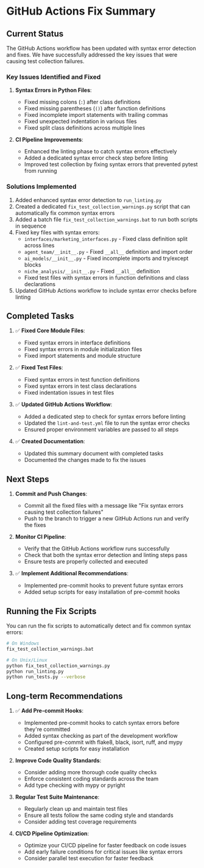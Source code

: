 # GitHub Actions Fix Summary

## Current Status

The GitHub Actions workflow has been updated with syntax error detection and fixes. We have successfully addressed the key issues that were causing test collection failures.

### Key Issues Identified and Fixed

1. **Syntax Errors in Python Files**:
   - Fixed missing colons (`:`) after class definitions
   - Fixed missing parentheses (`()`) after function definitions
   - Fixed incomplete import statements with trailing commas
   - Fixed unexpected indentation in various files
   - Fixed split class definitions across multiple lines

2. **CI Pipeline Improvements**:
   - Enhanced the linting phase to catch syntax errors effectively
   - Added a dedicated syntax error check step before linting
   - Improved test collection by fixing syntax errors that prevented pytest from running

### Solutions Implemented

1. Added enhanced syntax error detection to `run_linting.py`
2. Created a dedicated `fix_test_collection_warnings.py` script that can automatically fix common syntax errors
3. Added a batch file `fix_test_collection_warnings.bat` to run both scripts in sequence
4. Fixed key files with syntax errors:
   - `interfaces/marketing_interfaces.py` - Fixed class definition split across lines
   - `agent_team/__init__.py` - Fixed `__all__` definition and import order
   - `ai_models/__init__.py` - Fixed incomplete imports and try/except blocks
   - `niche_analysis/__init__.py` - Fixed `__all__` definition
   - Fixed test files with syntax errors in function definitions and class declarations
5. Updated GitHub Actions workflow to include syntax error checks before linting

## Completed Tasks

1. ✅ **Fixed Core Module Files**:
   - Fixed syntax errors in interface definitions
   - Fixed syntax errors in module initialization files
   - Fixed import statements and module structure

2. ✅ **Fixed Test Files**:
   - Fixed syntax errors in test function definitions
   - Fixed syntax errors in test class declarations
   - Fixed indentation issues in test files

3. ✅ **Updated GitHub Actions Workflow**:
   - Added a dedicated step to check for syntax errors before linting
   - Updated the `lint-and-test.yml` file to run the syntax error checks
   - Ensured proper environment variables are passed to all steps

4. ✅ **Created Documentation**:
   - Updated this summary document with completed tasks
   - Documented the changes made to fix the issues

## Next Steps

1. **Commit and Push Changes**:
   - Commit all the fixed files with a message like "Fix syntax errors causing test collection failures"
   - Push to the branch to trigger a new GitHub Actions run and verify the fixes

2. **Monitor CI Pipeline**:
   - Verify that the GitHub Actions workflow runs successfully
   - Check that both the syntax error detection and linting steps pass
   - Ensure tests are properly collected and executed

3. ✅ **Implement Additional Recommendations**:
   - Implemented pre-commit hooks to prevent future syntax errors
   - Added setup scripts for easy installation of pre-commit hooks

## Running the Fix Scripts

You can run the fix scripts to automatically detect and fix common syntax errors:

```bash
# On Windows
fix_test_collection_warnings.bat

# On Unix/Linux
python fix_test_collection_warnings.py
python run_linting.py
python run_tests.py --verbose
```

## Long-term Recommendations

1. ✅ **Add Pre-commit Hooks**:
   - Implemented pre-commit hooks to catch syntax errors before they're committed
   - Added syntax checking as part of the development workflow
   - Configured pre-commit with flake8, black, isort, ruff, and mypy
   - Created setup scripts for easy installation

2. **Improve Code Quality Standards**:
   - Consider adding more thorough code quality checks
   - Enforce consistent coding standards across the team
   - Add type checking with mypy or pyright

3. **Regular Test Suite Maintenance**:
   - Regularly clean up and maintain test files
   - Ensure all tests follow the same coding style and standards
   - Consider adding test coverage requirements

4. **CI/CD Pipeline Optimization**:
   - Optimize your CI/CD pipeline for faster feedback on code issues
   - Add early failure conditions for critical issues like syntax errors
   - Consider parallel test execution for faster feedback
